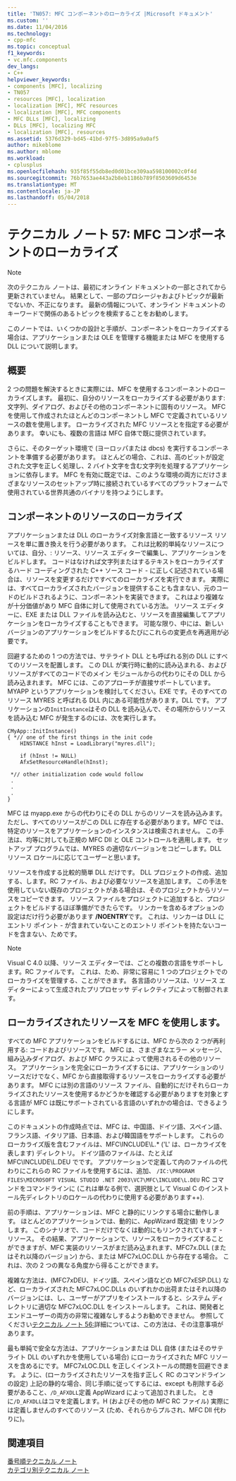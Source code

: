 ```yaml
---
title: 'TN057: MFC コンポーネントのローカライズ |Microsoft ドキュメント'
ms.custom: ''
ms.date: 11/04/2016
ms.technology:
- cpp-mfc
ms.topic: conceptual
f1_keywords:
- vc.mfc.components
dev_langs:
- C++
helpviewer_keywords:
- components [MFC], localizing
- TN057
- resources [MFC], localization
- localization [MFC], MFC resources
- localization [MFC], MFC components
- MFC DLLs [MFC], localizing
- DLLs [MFC], localizing MFC
- localization [MFC], resources
ms.assetid: 5376d329-bd45-41bd-97f5-3d895a9a0af5
author: mikeblome
ms.author: mblome
ms.workload:
- cplusplus
ms.openlocfilehash: 935f85f55db8ed0d01bce309aa598100002c0f4d
ms.sourcegitcommit: 76b7653ae443a2b8eb1186b789f8503609d6453e
ms.translationtype: MT
ms.contentlocale: ja-JP
ms.lasthandoff: 05/04/2018
---
```

# <a name="tn057-localization-of-mfc-components"></a>テクニカル ノート 57: MFC コンポーネントのローカライズ
> [!NOTE]
>  次のテクニカル ノートは、最初にオンライン ドキュメントの一部とされてから更新されていません。 結果として、一部のプロシージャおよびトピックが最新でないか、不正になります。 最新の情報について、オンライン ドキュメントのキーワードで関係のあるトピックを検索することをお勧めします。  
  
 このノートでは、いくつかの設計と手順が、コンポーネントをローカライズする場合は、アプリケーションまたは OLE を管理する機能または MFC を使用する DLL について説明します。  
  
## <a name="overview"></a>概要  
 2 つの問題を解決するときに実際には、MFC を使用するコンポーネントのローカライズします。 最初に、自分のリソースをローカライズする必要があります: 文字列、ダイアログ、およびその他のコンポーネントに固有のリソース。 MFC を使用して作成されたほとんどのコンポーネントし MFC で定義されているリソースの数を使用します。 ローカライズされた MFC リソースとを指定する必要があります。 幸いにも、複数の言語は MFC 自体で既に提供されています。  
  
 さらに、そのターゲット環境で (ヨーロッパまたは dbcs) を実行するコンポーネントを準備する必要があります。 ほとんどの場合、これは、高のビットが設定された文字を正しく処理し、2 バイト文字を含む文字列を処理するアプリケーションに依存します。 MFC を有効に既定では、このような環境の両方にだけさまざまなリソースのセットアップ時に接続されているすべてのプラットフォームで使用されている世界共通のバイナリを持つようにします。  
  
## <a name="localizing-your-components-resources"></a>コンポーネントのリソースのローカライズ  
 アプリケーションまたは DLL のローカライズ対象言語と一致するリソース リソースを単に置き換えを行う必要があります。 これは比較的単純なリソースについては、自分、: リソース、リソース エディターで編集し、アプリケーションをビルドします。 コードはなければ文字列またはするテキストをローカライズするハード コーディングされた C++ ソース コード - に正しく記述されている場合は、リソースを変更するだけですべてのローカライズを実行できます。 実際には、すべてローカライズされたバージョンを提供することも含まない、元のコードのビルドされるように、コンポーネントを実装できます。 これはより複雑なが十分価値があり MFC 自体に対して使用されている方法。 リソース エディターに、EXE または DLL ファイルを読み込むと、リソースを直接編集してアプリケーションをローカライズすることもできます。 可能な限り、中には、新しいバージョンのアプリケーションをビルドするたびにこれらの変更点を再適用が必要です。  
  
 回避するための 1 つの方法では、サテライト DLL とも呼ばれる別の DLL にすべてのリソースを配置します。 この DLL が実行時に動的に読み込まれる、およびリソースがすべてのコードでのメイン モジュールからの代わりにその DLL から読み込まれます。 MFC には、このアプローチが直接サポートしています。 MYAPP というアプリケーションを検討してください。EXE です。そのすべてのリソース MYRES と呼ばれる DLL 内にある可能性があります。DLL です。 アプリケーションの`InitInstance`はその DLL を読み込んで、その場所からリソースを読み込む MFC が発生するのには、次を実行します。  
  
```  
CMyApp::InitInstance()  
{ *// one of the first things in the init code  
    HINSTANCE hInst = LoadLibrary("myres.dll");

    if (hInst != NULL)  
    AfxSetResourceHandle(hInst);

 *// other initialization code would follow  
 .  
 .  
 .  
}  
```  
  
 MFC は myapp.exe からの代わりにその DLL からのリソースを読み込みます。 ただし、すべてのリソースがこの DLL に存在する必要があります。MFC では、特定のリソースをアプリケーションのインスタンスは検索されません。 この手法は、均等に対しても正規の MFC Dll と OLE コントロールを適用します。 セットアップ プログラムでは、MYRES の適切なバージョンをコピーします。DLL リソース ロケールに応じてユーザーと思います。  
  
 リソースを作成する比較的簡単 DLL だけです。 DLL プロジェクトの作成、追加する、します。RC ファイル、および必要なリソースを追加します。 この手法を使用していない既存のプロジェクトがある場合は、そのプロジェクトからリソースをコピーできます。 リソース ファイルをプロジェクトに追加すると、プロジェクトをビルドするほぼ準備ができたらです。 リンカーを含めるオプションの設定はだけ行う必要があります **/NOENTRY**です。 これは、リンカーは DLL にエントリ ポイント - が含まれていないことのエントリ ポイントを持たないコードを含まない、ためです。  
  
> [!NOTE]
>  Visual C 4.0 以降、リソース エディターでは、ごとの複数の言語をサポートします。RC ファイルです。 これは、ため、非常に容易に 1 つのプロジェクトでのローカライズを管理する、ことができます。 各言語のリソースは、リソース エディターによって生成されたプリプロセッサ ディレクティブによって制御されます。  
  
## <a name="using-the-provided-mfc-localized-resources"></a>ローカライズされたリソースを MFC を使用します。  
 すべての MFC アプリケーションをビルドするには、MFC から次の 2 つが再利用する: コードおよびリソースです。 MFC は、さまざまなエラー メッセージ、組み込みダイアログ、および MFC クラスによって使用されるその他のリソース。 アプリケーションを完全にローカライズするには、アプリケーションのリソースだけでなく、MFC から直接取得するリソースをローカライズする必要があります。 MFC には別の言語のリソース ファイル、自動的にだけそれらローカライズされたリソースを使用するかどうかを確認する必要がありますを対象とする言語が MFC は既にサポートされている言語のいずれかの場合は、できるようにします。  
  
 このドキュメントの作成時点では、MFC は、中国語、ドイツ語、スペイン語、フランス語、イタリア語、日本語、および韓国語をサポートします。 これらのローカライズ版を含むファイルは、MFC\INCLUDE\L.* ('L' は、ローカライズを表します) ディレクトリ。 ドイツ語のファイルは、たとえば MFC\INCLUDE\L.DEU でです。 アプリケーションで定義して内のファイルの代わりにこれらの RC ファイルを使用するには、追加、 `/IC:\PROGRAM FILES\MICROSOFT VISUAL STUDIO .NET 2003\VC7\MFC\INCLUDE\L.DEU` RC コマンドをコマンドラインに (これは単なる例で、選択肢として Visual C のインストール先ディレクトリのロケールの代わりに使用する必要があります++).  
  
 前の手順は、アプリケーションは、MFC と静的にリンクする場合に動作します。 ほとんどのアプリケーションでは、動的に、AppWizard 既定値) をリンクします。 このシナリオで、コードだけでなくは動的にもリンクされています - リソース。 その結果、アプリケーションで、リソースをローカライズすることができますが、MFC 実装のリソースがまだ読み込まれます、MFC7x.DLL (またはそれ以降のバージョン) から、または MFC7xLOC.DLL から存在する場合。 これは、次の 2 つの異なる角度から得ることができます。  
  
 複雑な方法は、(MFC7xDEU、ドイツ語、スペイン語などの MFC7xESP.DLL) など、ローカライズされた MFC7xLOC.DLLs のいずれかの出荷またはそれ以降のバージョンには、し、ユーザーがアプリをインストールすると、システム ディレクトリに適切な MFC7xLOC.DLL をインストールします。 これは、開発者とエンドユーザーの両方の非常に複雑なしするようお勧めできません。 参照してください[テクニカル ノート 56:](../mfc/tn056-installation-of-localized-mfc-components.md)詳細については、この方法は、その注意事項があります。  
  
 最も単純で安全な方法は、アプリケーションまたは DLL 自体 (またはそのサテライト DLL のいずれかを使用している場合) にローカライズされた MFC リソースを含めるにです。 MFC7xLOC.DLL を正しくインストールの問題を回避できます。 ように、(ローカライズされたリソースを指す正しく RC のコマンドラインの設定) 上記の静的な場合、同じ手順に従ってするには、except も削除する必要があること、`/D_AFXDLL`定義 AppWizard によって追加されました。 ときに`/D_AFXDLL`はコマを定義します。H (およびその他の MFC RC ファイル) 実際には定義しませんのすべてのリソース (ため、それらからプルされ、MFC Dll 代わりに)。  
  
## <a name="see-also"></a>関連項目  
 [番号順テクニカル ノート](../mfc/technical-notes-by-number.md)   
 [カテゴリ別テクニカル ノート](../mfc/technical-notes-by-category.md)

